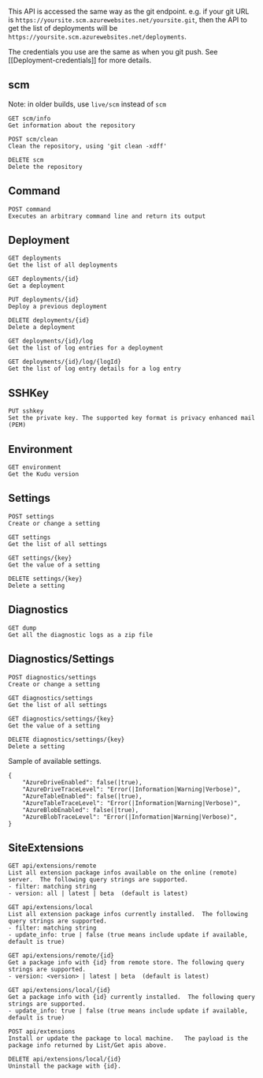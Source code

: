 This API is accessed the same way as the git endpoint. e.g. if your git URL is `https://yoursite.scm.azurewebsites.net/yoursite.git`, then the API to get the list of deployments will be `https://yoursite.scm.azurewebsites.net/deployments`.

The credentials you use are the same as when you git push. See [[Deployment-credentials]] for more details.


## scm

Note: in older builds, use `live/scm` instead of `scm`

    GET scm/info
    Get information about the repository
    
    POST scm/clean	
    Clean the repository, using 'git clean -xdff'
    
    DELETE scm	
    Delete the repository
    	
## Command

    POST command	
    Executes an arbitrary command line and return its output
    	
## Deployment

    GET deployments	
    Get the list of all deployments
    
    GET deployments/{id}	
    Get a deployment
    
    PUT deployments/{id}	
    Deploy a previous deployment
    
    DELETE deployments/{id}	
    Delete a deployment
    
    GET deployments/{id}/log	
    Get the list of log entries for a deployment
    
    GET deployments/{id}/log/{logId}	
    Get the list of log entry details for a log entry
    	
## SSHKey

    PUT sshkey	
    Set the private key. The supported key format is privacy enhanced mail (PEM)
    	
## Environment

    GET environment	
    Get the Kudu version
    	
## Settings

    POST settings	
    Create or change a setting
    
    GET settings	
    Get the list of all settings
    
    GET settings/{key}	
    Get the value of a setting
    
    DELETE settings/{key}	
    Delete a setting
    	
## Diagnostics

    GET dump	
    Get all the diagnostic logs as a zip file

## Diagnostics/Settings

    POST diagnostics/settings	
    Create or change a setting
    
    GET diagnostics/settings	
    Get the list of all settings
    
    GET diagnostics/settings/{key}	
    Get the value of a setting
    
    DELETE diagnostics/settings/{key}	
    Delete a setting

Sample of available settings.

    {
        "AzureDriveEnabled": false(|true),
        "AzureDriveTraceLevel": "Error(|Information|Warning|Verbose)",
        "AzureTableEnabled": false(|true),
        "AzureTableTraceLevel": "Error(|Information|Warning|Verbose)",
        "AzureBlobEnabled": false(|true),
        "AzureBlobTraceLevel": "Error(|Information|Warning|Verbose)",
    }

## SiteExtensions

    GET api/extensions/remote	
    List all extension package infos available on the online (remote) server.  The following query strings are supported.
    - filter: matching string
    - version: all | latest | beta  (default is latest)

    GET api/extensions/local	
    List all extension package infos currently installed.  The following query strings are supported.
    - filter: matching string
    - update_info: true | false (true means include update if available, default is true)

    GET api/extensions/remote/{id}	
    Get a package info with {id} from remote store. The following query strings are supported.
    - version: <version> | latest | beta  (default is latest)

    GET api/extensions/local/{id}	
    Get a package info with {id} currently installed.  The following query strings are supported.
    - update_info: true | false (true means include update if available, default is true)

    POST api/extensions
    Install or update the package to local machine.   The payload is the package info returned by List/Get apis above. 

    DELETE api/extensions/local/{id}
    Uninstall the package with {id}.
